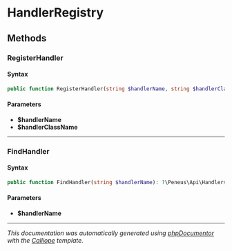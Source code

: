 # HandlerRegistry

## Methods

### RegisterHandler

#### Syntax

```php
public function RegisterHandler(string $handlerName, string $handlerClassName): void
```

#### Parameters

- **$handlerName**
- **$handlerClassName**

---

### FindHandler

#### Syntax

```php
public function FindHandler(string $handlerName): ?\Peneus\Api\Handlers\IHandler
```

#### Parameters

- **$handlerName**

---

*This documentation was automatically generated using [phpDocumentor](http://www.phpdoc.org/) with the [Calliope](https://github.com/DaphneWebFramework/Calliope) template.*
